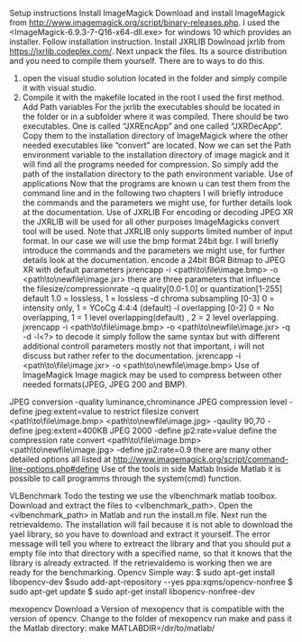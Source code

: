 Setup instructions
Install ImageMagick
Download and install ImageMagick from http://www.imagemagick.org/script/binary-releases.php.
I used the <ImageMagick-6.9.3-7-Q16-x64-dll.exe> for windows 10 which provides an installer.
Follow installation instruction.
Install JXRLIB
 Dowlnoad jxrlib from https://jxrlib.codeplex.com/. Next unpack the files. Its a source distribution and you need to compile them yourself. There are to ways to do this. 
1. open the visual studio solution located in the  <jxrencoderdecoder> folder and simply compile it with  visual studio.
2. Compile it with the makefile located  in the root
I used the first method.
Add Path variables
For the jxrlib the executables should be located in the folder or in a subfolder where it was compiled. There should be two executables. One is called “JXREncApp” and one called “JXRDecApp”. Copy them to the installation directory of ImageMagick where the other needed executables like “convert” are located. Now we can set the Path environment variable to the installation directory of image magick and it will find all the programs needed for compression. So simply add the path of the installation directory to the path environment variable.
Use of applications
Now that the programs are known u can test them from the command line and in the following two chapters I will briefly introduce the commands and the parameters we might use, for further details look at the documentation. 
Use of JXRLIB
For encoding or decoding JPEG XR the JXRLIB will be used for all other purposes ImageMagicks convert tool will be used. Note that JXRLIB only supports limited number of input format. In our case we will use the bmp format 24bit bgr.
 I will briefly introduce the commands and the parameters we might use, for further details look at the documentation.
encode a  24bit BGR Bitmap to JPEG XR with default parameters
jxrencapp -i <path\to\file\image.bmp> -o <path\to\newfile\image.jxr>
there are three parameters that influence the filesize/compressionrate
-q quality[0.0-1.0] or quantization[1-255] default 1.0 = lossless, 1 = lossless
-d chroma subsampling [0-3] 0 = intensity only, 1 = YCoCg 4:4:4 (default)
-l overlapping [0-2] 0 = No overlapping, 1 = 1 level overlapping(default) , 2 = 2 level overlapping. 
jxrencapp -i <path\to\file\image.bmp> -o <path\to\newfile\image.jxr> -q <?> -d <?> -l<?>
to decode it simply follow the same syntax but with different additional controll parameters mostly not that important, i will not discuss but rather refer to the documentation.
jxrencapp -i <path\to\file\image.jxr> -o <path\to\newfile\image.bmp>
Use of ImageMagick
Image magick may be used to compress between other needed formats(JPEG, JPEG 200 and BMP).

JPEG conversion
-quality luminance,chrominance JPEG compression level
-define jpeg:extent=value to restrict filesize
convert <path\to\file\image.bmp> <path\to\newfile\image.jpg> -qaulity 90,70 -define jpeg:extent=400KB
JPEG 2000
-define jp2:rate=value define the compression rate
convert <path\to\file\image.bmp> <path\to\newfile\image.jpg> -define jp2:rate=0.9
there are many other detailed options all listed at http://www.imagemagick.org/script/command-line-options.php#define
Use of the tools in side Matlab
Inside Matlab it is possible to call programms through the system(cmd) function.

VLBenchmark
Todo the testing we use the vlbenchmark matlab toolbox. Download and extract the files to <vlbenchmark_path>. Open the <vlbenchmark_path> in Matlab and run the install.m file. Next run the retrievaldemo. The installation will fail because it is not able to download the yael library, so you have to download and extract it yourself. The error message will tell you where to extreact the library and that you should put a empty file into that directory with a specified name, so that it knows that the library is already extracted. If the retrievaldemo is working then we are ready for the benchmarking.
Opencv
Simple way:
	$ sudo apt-get install libopencv-dev 
	$sudo add-apt-repository --yes ppa:xqms/opencv-nonfree
	$ sudo apt-get update
	$ sudo apt-get install libopencv-nonfree-dev


mexopencv
Download a Version of mexopencv that is compatible with the version of opencv. Change to the folder of mexopencv run make and pass it the Matlab directory:
make MATLABDIR=/dir/to/matlab/
